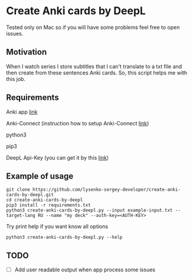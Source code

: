 #  Create Anki cards by DeepL

Tested only on Mac so if you will have some problems feel free to open issues.

## Motivation
When I watch series I store subtitles that I can't translate to a txt file and then create from these sentences Anki cards.
So, this script helps me with this job.

## Requirements

Anki app [link](https://apps.ankiweb.net/)

Anki-Connect (instruction how to setup Anki-Connect [link](https://foosoft.net/projects/anki-connect/))

python3

pip3

DeepL Api-Key (you can get it by this [link](https://www.deepl.com/pro-api?cta=header-pro-api))

## Example of usage
```  
git clone https://github.com/lysenko-sergey-developer/create-anki-cards-by-deepl.git
cd create-anki-cards-by-deepl
pip3 install -r requirements.txt 
python3 create-anki-cards-by-deepl.py --input example-input.txt --target-lang RU --name "my deck" --auth-key=<AUTH-KEY>
```

Try print help if you want know all options
```
python3 create-anki-cards-by-deepl.py --help
```

## TODO
- [ ] Add user readable output when app process some issues

